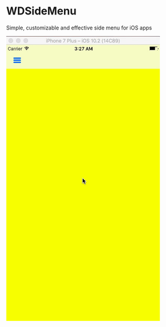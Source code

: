# WDSideMenu
Simple, customizable and effective side menu for iOS apps

![GitHub Logo](/docs/images/WDSideMenu.gif)
